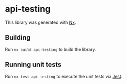 # api-testing

This library was generated with [Nx](https://nx.dev).

## Building

Run `nx build api-testing` to build the library.

## Running unit tests

Run `nx test api-testing` to execute the unit tests via [Jest](https://jestjs.io).
